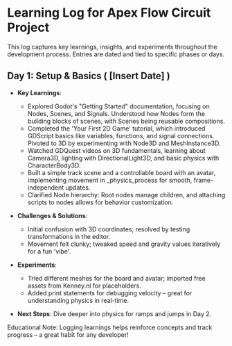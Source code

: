 # Learning Log for Apex Flow Circuit Project

This log captures key learnings, insights, and experiments throughout the development process. Entries are dated and tied to specific phases or days.

## Day 1: Setup & Basics ( [Insert Date] )

- **Key Learnings**:
  - Explored Godot's "Getting Started" documentation, focusing on Nodes, Scenes, and Signals. Understood how Nodes form the building blocks of scenes, with Scenes being reusable compositions.
  - Completed the 'Your First 2D Game' tutorial, which introduced GDScript basics like variables, functions, and signal connections. Pivoted to 3D by experimenting with Node3D and MeshInstance3D.
  - Watched GDQuest videos on 3D fundamentals, learning about Camera3D, lighting with DirectionalLight3D, and basic physics with CharacterBody3D.
  - Built a simple track scene and a controllable board with an avatar, implementing movement in _physics_process for smooth, frame-independent updates.
  - Clarified Node hierarchy: Root nodes manage children, and attaching scripts to nodes allows for behavior customization.

- **Challenges & Solutions**:
  - Initial confusion with 3D coordinates; resolved by testing transformations in the editor.
  - Movement felt clunky; tweaked speed and gravity values iteratively for a fun 'vibe'.

- **Experiments**:
  - Tried different meshes for the board and avatar; imported free assets from Kenney.nl for placeholders.
  - Added print statements for debugging velocity – great for understanding physics in real-time.

- **Next Steps**: Dive deeper into physics for ramps and jumps in Day 2.

Educational Note: Logging learnings helps reinforce concepts and track progress – a great habit for any developer! 